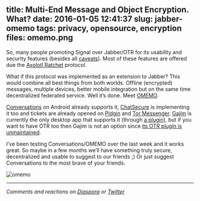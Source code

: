 title: Multi-End Message and Object Encryption. What?
date: 2016-01-05 12:41:37
slug: jabber-omemo
tags: privacy, opensource, encryption
files: omemo.png
---

So, many people promoting Signal over Jabber/OTR for its usability and security features (besides all [caveats](https://librenet.gr/posts/497875)). Most of these features are offered due the [Axolotl Ratchet](https://github.com/trevp/axolotl/wiki) protocol.

What if this protocol was implemented as an extension to Jabber? This would combine all best things from both worlds. Offline (encrypted) messages, multiple devices, better mobile integration but on the same time decentralized federated service. Well it’s done. Meet [OMEMO](http://conversations.im/omemo/).

[Conversations](http://conversations.im/) on Android already supports it, [ChatSecure](https://chatsecure.org/blog/chatsecure-conversations-zom/) is implementing it too and tickets are already opened on [Pidgin](https://developer.pidgin.im/ticket/16801) and [Tor Messenger](https://www.mail-archive.com/tor-bugs@lists.torproject.org/msg84721.html). [Gajim](https://gajim.org/) is currently the only desktop app that supports it (through [a plugin](https://github.com/kalkin/gajim-omemo/)), but if you want to have OTR too then Gajim is not an option since [its OTR plugin is unmaintained](https://github.com/python-otr/gajim-otr).

I’ve been testing Conversations/OMEMO over the last week and it works great. So maybe in a few months we’ll have something truly secure, decentralized and usable to suggest to our friends ;) Or just suggest Conversations to the most brave of your friends.

![omemo](omemo.png)

<hr />

*Comments and reactions on [Diaspora](https://librenet.gr/posts/541037) or [Twitter](https://twitter.com/comzeradd/status/684297833453907968)*
